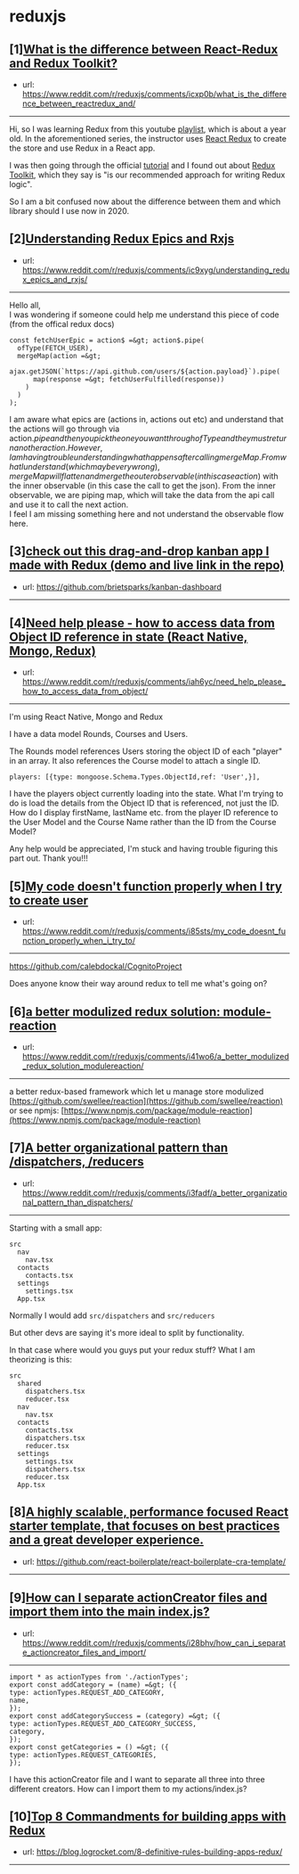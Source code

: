 # reduxjs
## [1][What is the difference between React-Redux and Redux Toolkit?](https://www.reddit.com/r/reduxjs/comments/icxp0b/what_is_the_difference_between_reactredux_and/)
- url: https://www.reddit.com/r/reduxjs/comments/icxp0b/what_is_the_difference_between_reactredux_and/
---
Hi, so I was learning Redux from this youtube [playlist](https://www.youtube.com/playlist?list=PLC3y8-rFHvwheJHvseC3I0HuYI2f46oAK), which is about a year old. In the aforementioned series, the instructor uses [React Redux](https://react-redux.js.org/) to create the store and use Redux in a React app. 

I was then going through the official [tutorial](https://redux.js.org/tutorials/essentials/part-1-overview-concepts) and I found out about [Redux Toolkit](https://redux-toolkit.js.org/), which they say is "is our recommended approach for writing Redux logic". 

So I am a bit confused now about the difference between them and which library should I use now in 2020.
## [2][Understanding Redux Epics and Rxjs](https://www.reddit.com/r/reduxjs/comments/ic9xyg/understanding_redux_epics_and_rxjs/)
- url: https://www.reddit.com/r/reduxjs/comments/ic9xyg/understanding_redux_epics_and_rxjs/
---
Hello all,  
   I was wondering if someone could help me understand this piece of code (from the offical redux docs)  


    const fetchUserEpic = action$ =&gt; action$.pipe(
      ofType(FETCH_USER),
      mergeMap(action =&gt;
        ajax.getJSON(`https://api.github.com/users/${action.payload}`).pipe(
          map(response =&gt; fetchUserFulfilled(response))
        )
      )
    );

I am aware what epics are (actions in, actions out etc) and understand that the actions will go through via action$.pipe and then you pick the one you want through ofType and they must return another action.   
However, I am having trouble understanding what happens after calling mergeMap.   
From what I understand (which maybe very wrong), mergeMap will flatten and merge the outer observable (in this case action$) with the inner observable (in this case the call to get the json). From the inner observable, we are piping map, which will take the data from the api call and use it to call the next action.   
I feel I am missing something here and not understand the observable flow here.
## [3][check out this drag-and-drop kanban app I made with Redux (demo and live link in the repo)](https://www.reddit.com/r/reduxjs/comments/ibpc7a/check_out_this_draganddrop_kanban_app_i_made_with/)
- url: https://github.com/brietsparks/kanban-dashboard
---

## [4][Need help please - how to access data from Object ID reference in state (React Native, Mongo, Redux)](https://www.reddit.com/r/reduxjs/comments/iah6yc/need_help_please_how_to_access_data_from_object/)
- url: https://www.reddit.com/r/reduxjs/comments/iah6yc/need_help_please_how_to_access_data_from_object/
---
I'm using React Native, Mongo and Redux

I have a data model Rounds, Courses and Users.

The Rounds model references Users storing the object ID of each "player" in an array. It also references the Course model to attach a single ID.

`players: [{type: mongoose.Schema.Types.ObjectId,ref: 'User',}],`

I have the players object currently loading into the state. What I'm trying to do is load the details from the Object ID that is referenced, not just the ID. How do I display firstName, lastName etc. from the player ID reference to the User Model and the Course Name rather than the ID from the Course Model?

Any help would be appreciated, I'm stuck and having trouble figuring this part out. Thank you!!!
## [5][My code doesn't function properly when I try to create user](https://www.reddit.com/r/reduxjs/comments/i85sts/my_code_doesnt_function_properly_when_i_try_to/)
- url: https://www.reddit.com/r/reduxjs/comments/i85sts/my_code_doesnt_function_properly_when_i_try_to/
---
https://github.com/calebdockal/CognitoProject

Does anyone know their way around redux to tell me what's going on?
## [6][a better modulized redux solution: module-reaction](https://www.reddit.com/r/reduxjs/comments/i41wo6/a_better_modulized_redux_solution_modulereaction/)
- url: https://www.reddit.com/r/reduxjs/comments/i41wo6/a_better_modulized_redux_solution_modulereaction/
---
a better redux-based framework which let u manage store modulized   
[https://github.com/swellee/reaction](https://github.com/swellee/reaction)  
or see npmjs: [https://www.npmjs.com/package/module-reaction](https://www.npmjs.com/package/module-reaction)
## [7][A better organizational pattern than /dispatchers, /reducers](https://www.reddit.com/r/reduxjs/comments/i3fadf/a_better_organizational_pattern_than_dispatchers/)
- url: https://www.reddit.com/r/reduxjs/comments/i3fadf/a_better_organizational_pattern_than_dispatchers/
---
Starting with a small app:

    src
      nav
        nav.tsx
      contacts
        contacts.tsx
      settings
        settings.tsx
      App.tsx

Normally I would add `src/dispatchers` and `src/reducers`

But other devs are saying it's more ideal to split by functionality.

In that case where would you guys put your redux stuff? What I am theorizing is this:

    src
      shared
        dispatchers.tsx
        reducer.tsx
      nav
        nav.tsx   
      contacts
        contacts.tsx
        dispatchers.tsx
        reducer.tsx
      settings
        settings.tsx
        dispatchers.tsx
        reducer.tsx
      App.tsx
## [8][A highly scalable, performance focused React starter template, that focuses on best practices and a great developer experience.](https://www.reddit.com/r/reduxjs/comments/i29n1h/a_highly_scalable_performance_focused_react/)
- url: https://github.com/react-boilerplate/react-boilerplate-cra-template/
---

## [9][How can I separate actionCreator files and import them into the main index.js?](https://www.reddit.com/r/reduxjs/comments/i28bhv/how_can_i_separate_actioncreator_files_and_import/)
- url: https://www.reddit.com/r/reduxjs/comments/i28bhv/how_can_i_separate_actioncreator_files_and_import/
---
`import * as actionTypes from './actionTypes';`  
`export const addCategory = (name) =&gt; ({`  
 `type: actionTypes.REQUEST_ADD_CATEGORY,`  
 `name,`  
`});`  
`export const addCategorySuccess = (category) =&gt; ({`  
 `type: actionTypes.REQUEST_ADD_CATEGORY_SUCCESS,`  
 `category,`  
`});`  
`export const getCategories = () =&gt; ({`  
 `type: actionTypes.REQUEST_CATEGORIES,`  
`});`

I have this actionCreator file and I want to separate all three into three different creators. How can I import them to my actions/index.js?
## [10][Top 8 Commandments for building apps with Redux](https://www.reddit.com/r/reduxjs/comments/hyqegy/top_8_commandments_for_building_apps_with_redux/)
- url: https://blog.logrocket.com/8-definitive-rules-building-apps-redux/
---

